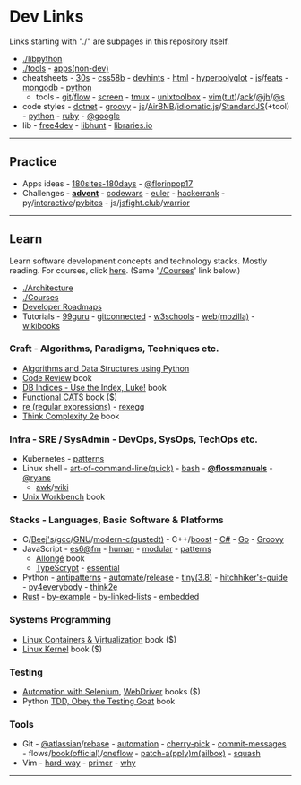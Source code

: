 # Dev Links

Links starting with "./" are subpages in this repository itself.

* [./libpython](libpython.md#python-libraries)
* [./tools](tools.md#tools) - [apps(non-dev)](https://www.notion.so/Apps-a0911d71491446678fb3c3a8233cbe5b)
* cheatsheets - [30s](https://www.30secondsofcode.org/) - [css58b](https://jrl.ninja/etc/1/) - [devhints](https://devhints.io/bash) - [html](https://htmlcheatsheet.com/) - [hyperpolyglot](http://hyperpolyglot.org/) - [js](https://mbeaudru.github.io/modern-js-cheatsheet/)/[feats](http://es6-features.org/) - [mongodb](https://www.bmc.com/blogs/mongodb-cheat-sheet/) - [python](https://www.pythonsheets.com/)
  - tools - [git](https://github.github.com/training-kit/)/[flow](https://danielkummer.github.io/git-flow-cheatsheet/) - [screen](https://kb.iu.edu/d/acuy) - [tmux](https://www.outcoldman.com/cheatsheets/tmux/) - [unixtoolbox](http://cb.vu/unixtoolbox.xhtml) - [vim](http://vimsheet.com/)([tut](http://www.viemu.com/a_vi_vim_graphical_cheat_sheet_tutorial.html))/[ack](https://github.com/mileszs/ack.vim#keyboard-shortcuts)/[@jh](https://github.com/jordanhudgens/vim-settings/blob/master/vim-cheat-sheet.md)/[@s](https://gist.github.com/stroparo/e848823768679273e58995f94e2f4049#file-vim-mkd)
* code styles - [dotnet](https://github.com/dotnet/runtime/blob/master/docs/coding-guidelines/coding-style.md) - [groovy](http://groovy-lang.org/style-guide.html) - [js](https://javascript.info/coding-style)/[AirBNB](https://github.com/airbnb/javascript)/[idiomatic.js](https://github.com/rwaldron/idiomatic.js)/[StandardJS](https://standardjs.com/)(+tool) - [python](https://pep8.org/) - [ruby](https://rubystyle.guide/) - [@google](https://google.github.io/styleguide/)
* lib - [free4dev](https://free-for.dev/#/) - [libhunt](https://libhunt.com/) - [libraries.io](https://libraries.io/)

---

## Practice

* Apps ideas - [180sites-180days](https://zube.io/blog/how-i-built-180-websites-in-180-days-and-became-a-yc-fellowship-founder/) - [@florinpop17](https://github.com/florinpop17/app-ideas)
* Challenges - **[advent](http://adventofcode.com/)** - [codewars](https://www.codewars.com/) - [euler](https://projecteuler.net) - [hackerrank](https://www.hackerrank.com/) - py/[interactive](https://github.com/donnemartin/interactive-coding-challenges#interactive-coding-challenges)/[pybites](https://pybit.es/pages/challenges.html) - js/[jsfight.club](https://jsfight.club/)/[warrior](https://warriorjs.com/)

---

## Learn

Learn software development concepts and technology stacks. Mostly reading. For courses, click [here](courses.md#dev-courses). (Same '[./Courses](courses.md#dev-courses)' link below.)

* [./Architecture](arch.md#architecture)
* [./Courses](courses.md#dev-courses)
* [Developer Roadmaps](https://roadmap.sh/)
* Tutorials - [99guru](https://www.guru99.com/) - [gitconnected](https://gitconnected.com/learn/) - [w3schools](https://www.w3schools.com/) - [web(mozilla)](https://developer.mozilla.org/docs/Web) - [wikibooks](https://en.wikibooks.org/wiki/Department:Computing)

### Craft - Algorithms, Paradigms, Techniques etc.

* [Algorithms and Data Structures using Python](https://runestone.academy/runestone/books/published/pythonds/index.html)
* [Code Review](https://leanpub.com/whattolookforinacodereview) book
* [DB Indices - Use the Index, Luke!](https://use-the-index-luke.com/) book
* [Functional CATS](https://leanpub.com/fpmortals-cats) book (\$)
* [re (regular expressions)](https://www.regular-expressions.info/) - [rexegg](http://www.rexegg.com/)
* [Think Complexity 2e](https://greenteapress.com/wp/think-complexity-2e/) book

### Infra - SRE / SysAdmin - DevOps, SysOps, TechOps etc.

* Kubernetes - [patterns](https://developers.redhat.com/blog/2020/05/11/top-10-must-know-kubernetes-design-patterns/)
* Linux shell - [art-of-command-line(quick)](https://github.com/jlevy/the-art-of-command-line) - [bash](https://guide.bash.academy/) - **[@flossmanuals](http://write.flossmanuals.net/command-line/introduction/)** - [@ryans](https://ryanstutorials.net/)
    - [awk](https://www.grymoire.com/Unix/Awk.html)/[wiki](https://en.wikibooks.org/wiki/An_Awk_Primer)
* [Unix Workbench](https://leanpub.com/unix) book

### Stacks - Languages, Basic Software & Platforms

* C/[Beej's](https://beej.us/guide/bgc/)/[gcc](https://www.linuxlinks.com/wp-content/uploads/2019/07/An_Introduction_to_GCC-Brian_Gough.pdf)/[GNU](https://www.gnu.org/software/gnu-c-manual/)/[modern-c(gustedt)](https://modernc.gforge.inria.fr/) - C++/[boost](https://theboostcpplibraries.com/) - [C#](https://en.wikibooks.org/wiki/C_Sharp_Programming) - [Go](https://www.openmymind.net/The-Little-Go-Book/) - [Groovy](https://leanpub.com/groovytutorial/read)
* JavaScript - [es6@fm](https://frontendmasters.com/books/javascript-enlightenment/) - [human](https://read.humanjavascript.com/) - [modular](https://mjavascript.com/) - [patterns](https://addyosmani.com/resources/essentialjsdesignpatterns/book/)
    - [Allongé](https://leanpub.com/javascriptallongesix) book
    - [TypeScrypt](https://www.typescriptlang.org/) - [essential](https://leanpub.com/essentialtypescript/read)
* Python - [antipatterns](https://docs.quantifiedcode.com/python-anti-patterns/) - [automate](https://automatetheboringstuff.com/)/[release](https://inventwithpython.com/blog/2019/10/07/whats-new-in-the-2nd-edition-of-automate-the-boring-stuff-with-python/) - [tiny(3.8)](https://github.com/mattharrison/Tiny-Python-3.8-Notebook/blob/master/python38.rst) - [hitchhiker's-guide](https://docs.python-guide.org/) - [py4everybody](https://www.py4e.com/book.php) - [think2e](https://greenteapress.com/wp/think-python-2e/)
* [Rust](https://doc.rust-lang.org/book/) - [by-example](https://doc.rust-lang.org/stable/rust-by-example/) - [by-linked-lists](https://rust-unofficial.github.io/too-many-lists/) - [embedded](https://rust-embedded.github.io/book/intro/)

### Systems Programming

* [Linux Containers & Virtualization](https://www.apress.com/br/book/9781484262825#) book (\$)
* [Linux Kernel](https://leanpub.com/linuxkernel) book (\$)

### Testing

* [Automation with Selenium](http://zhimin.com/books/pwta), [WebDriver](https://leanpub.com/practical-web-test-automation) books (\$)
* Python [TDD, Obey the Testing Goat](https://www.obeythetestinggoat.com/pages/book.html#toc) book

### Tools

* Git - [@atlassian](https://www.atlassian.com/git/tutorials/)/[rebase](https://www.atlassian.com/git/tutorials/rewriting-history/git-rebase) - [automation](https://www.onwebsecurity.com/configuration/automating-repetitive-git-setup-tasks.html) - [cherry-pick](https://mijingo.com/blog/using-git-cherry-pick) - [commit-messages](https://github.com/erlang/otp/wiki/writing-good-commit-messages) - flows/[book(official)](https://git-scm.com/book/en/v2/Distributed-Git-Contributing-to-a-Project)/[oneflow](http://endoflineblog.com/oneflow-a-git-branching-model-and-workflow) - [patch-a(pply)m(ailbox)](https://mijingo.com/blog/creating-and-applying-patch-files-in-git) - [squash](https://driggl.com/blog/a/how-squashing-commits-can-improve-your-git-workflow)
* Vim - [hard-way](http://learnvimscriptthehardway.stevelosh.com) - [primer](https://danielmiessler.com/study/vim/) - [why](http://www.viemu.com/a-why-vi-vim.html)

---
